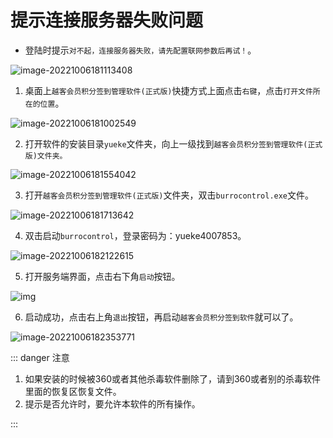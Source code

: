 # 提示连接服务器失败问题

* 登陆时提示`对不起，连接服务器失败，请先配置联网参数后再试！`。

![image-20221006181113408](https://vuepressdocs.oss-cn-hangzhou.aliyuncs.com/docsimages/202210061811497.png)

1. 桌面上`越客会员积分签到管理软件(正式版)`快捷方式上面点击`右键`，点击`打开文件所在的位置`。

![image-20221006181002549](https://vuepressdocs.oss-cn-hangzhou.aliyuncs.com/docsimages/202210061810768.png)

2. 打开软件的安装目录`yueke`文件夹，向上一级找到`越客会员积分签到管理软件(正式版)文件夹。`

![image-20221006181554042](https://vuepressdocs.oss-cn-hangzhou.aliyuncs.com/docsimages/202210061815138.png)

3. 打开`越客会员积分签到管理软件(正式版)`文件夹，双击`burrocontrol.exe`文件。

![image-20221006181713642](https://vuepressdocs.oss-cn-hangzhou.aliyuncs.com/docsimages/202210061817714.png)

4. 双击启动`burrocontrol`，登录密码为：yueke4007853。

![image-20221006182122615](https://vuepressdocs.oss-cn-hangzhou.aliyuncs.com/docsimages/202210061821679.png)

5. 打开服务端界面，点击右下角`启动`按钮。

![img](https://vuepressdocs.oss-cn-hangzhou.aliyuncs.com/docsimages/202209301518497.jpg)

6. 启动成功，点击右上角`退出`按钮，再启动`越客会员积分签到软件`就可以了。

![image-20221006182353771](https://vuepressdocs.oss-cn-hangzhou.aliyuncs.com/docsimages/202210061823903.png)

::: danger 注意

1. 如果安装的时候被360或者其他杀毒软件删除了，请到360或者别的杀毒软件里面的恢复区恢复文件。
2. 提示是否允许时，要允许本软件的所有操作。

:::